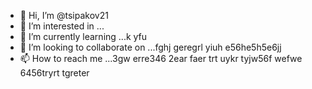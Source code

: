 - 👋 Hi, I’m @tsipakov21
- 👀 I’m interested in ...
- 🌱 I’m currently learning ...k yfu
- 💞️ I’m looking to collaborate on ...fghj geregrl yiuh e56he5h5e6jj 
- 📫 How to reach me ...3gw erre346 2ear faer trt uykr tyjw56f wefwe 6456tryrt tgreter
<!---hxfghrths rt554
tsipakov21/tsipakov21 is a ✨ special ✨ repository because its `README.md` (this file) appears on your GitHub profile.
You can click the Preview link to take a look at your changes.
--->
